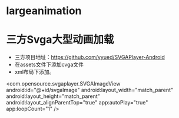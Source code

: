 # largeanimation
# 三方Svga大型动画加载
* 三方项目地址：https://github.com/yyued/SVGAPlayer-Android
* 在assets文件下添加cvga文件
* xml布局下添加。

 <com.opensource.svgaplayer.SVGAImageView
        android:id="@+id/svgaImage"
        android:layout_width="match_parent"
        android:layout_height="match_parent"
        android:layout_alignParentTop="true"
        app:autoPlay="true"
        app:loopCount="1" />

